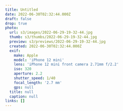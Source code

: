 ```yaml
---
title: Untitled
date: 2022-06-30T02:32:44.000Z
draft: false
drop: true
photo:
  url: s3/images/2022-06-29-19-32-44.jpg
  thumb: s3/thumbs/2022-06-29-19-32-44.jpg
  preview: s3/previews/2022-06-29-19-32-44.jpg
  created: 2022-06-30T02:32:44.000Z
  exif:
    make: Apple
    model: 'iPhone 12 mini'
    lens: 'iPhone 12 mini front camera 2.71mm f/2.2'
    iso: 320
    aperture: 2.2
    shutter_speed: 1/40
    focal_length: '2.7 mm'
    gps: null
  title: null
  caption: null
links: []
---
```

